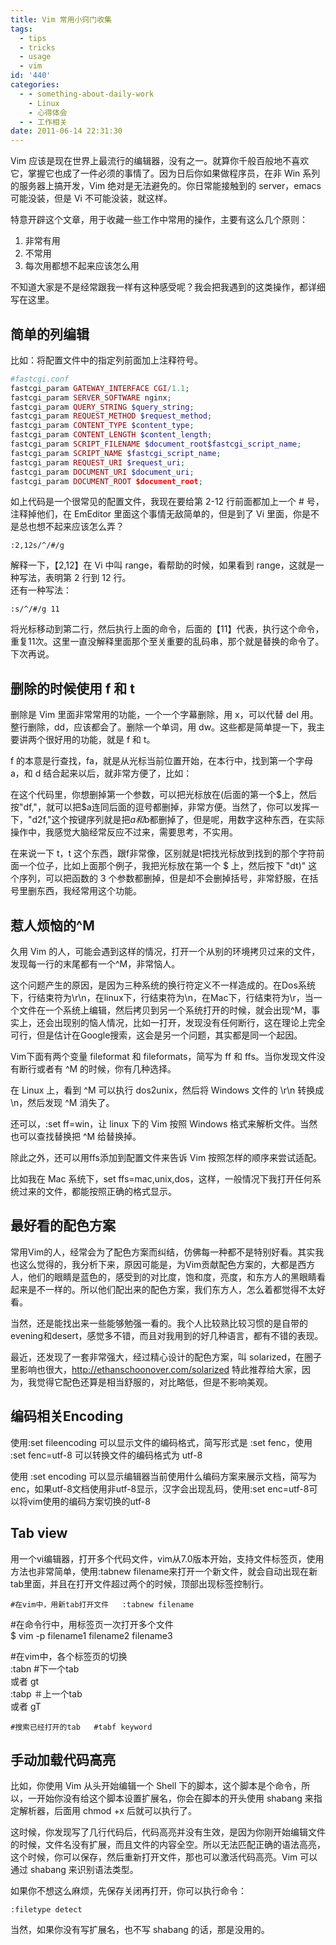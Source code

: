 ```yaml
---
title: Vim 常用小窍门收集
tags:
  - tips
  - tricks
  - usage
  - vim
id: '440'
categories:
  - - something-about-daily-work
    - Linux
    - 心得体会
  - - 工作相关
date: 2011-06-14 22:31:30
---
```


Vim 应该是现在世界上最流行的编辑器，没有之一。就算你千般百般地不喜欢它，掌握它也成了一件必须的事情了。因为日后你如果做程序员，在非 Win 系列的服务器上搞开发，Vim 绝对是无法避免的。你日常能接触到的 server，emacs 可能没装，但是 Vi 不可能没装，就这样。

特意开辟这个文章，用于收藏一些工作中常用的操作，主要有这么几个原则：

1.  非常有用
2.  不常用
3.  每次用都想不起来应该怎么用

不知道大家是不是经常跟我一样有这种感受呢？我会把我遇到的这类操作，都详细写在这里。

## 简单的列编辑

比如：将配置文件中的指定列前面加上注释符号。

```php
#fastcgi.conf
fastcgi_param GATEWAY_INTERFACE CGI/1.1;
fastcgi_param SERVER_SOFTWARE nginx;
fastcgi_param QUERY_STRING $query_string;
fastcgi_param REQUEST_METHOD $request_method;
fastcgi_param CONTENT_TYPE $content_type;
fastcgi_param CONTENT_LENGTH $content_length;
fastcgi_param SCRIPT_FILENAME $document_root$fastcgi_script_name;
fastcgi_param SCRIPT_NAME $fastcgi_script_name;
fastcgi_param REQUEST_URI $request_uri;
fastcgi_param DOCUMENT_URI $document_uri;
fastcgi_param DOCUMENT_ROOT $document_root;
```

如上代码是一个很常见的配置文件，我现在要给第 2-12 行前面都加上一个 # 号，注释掉他们，在 EmEditor 里面这个事情无敌简单的，但是到了 Vi 里面，你是不是总也想不起来应该怎么弄？

```raw
:2,12s/^/#/g
```

解释一下，【2,12】在 Vi 中叫 range，看帮助的时候，如果看到 range，这就是一种写法，表明第 2 行到 12 行。  
还有一种写法：

```raw
:s/^/#/g 11
```

将光标移动到第二行，然后执行上面的命令，后面的【11】代表，执行这个命令，重复11次。这里一直没解释里面那个至关重要的乱码串，那个就是替换的命令了。下次再说。

## 删除的时候使用 f 和 t

删除是 Vim 里面非常常用的功能，一个一个字幕删除，用 x，可以代替 del 用。整行删除，dd，应该都会了。删除一个单词，用 dw。这些都是简单提一下，我主要讲两个很好用的功能，就是 f 和 t。

f 的本意是行查找，fa，就是从光标当前位置开始，在本行中，找到第一个字母 a，和 d 结合起来以后，就非常方便了，比如：  
  
在这个代码里，你想删掉第一个参数，可以把光标放在(后面的第一个$上，然后按"df,"，就可以把$a连同后面的逗号都删掉，非常方便。当然了，你可以发挥一下，"d2f,"这个按键序列就是把$a和$b都删掉了，但是呢，用数字这种东西，在实际操作中，我感觉大脑经常反应不过来，需要思考，不实用。

在来说一下 t，t 这个东西，跟f非常像，区别就是t把找光标放到找到的那个字符前面一个位子，比如上面那个例子，我把光标放在第一个 $ 上，然后按下 "dt)" 这个序列，可以把函数的 3 个参数都删掉，但是却不会删掉括号，非常舒服，在括号里删东西，我经常用这个功能。

## 惹人烦恼的^M

久用 Vim 的人，可能会遇到这样的情况，打开一个从别的环境拷贝过来的文件，发现每一行的末尾都有一个^M，非常恼人。

这个问题产生的原因，是因为三种系统的换行符定义不一样造成的。在Dos系统下，行结束符为\r\n，在linux下，行结束符为\n，在Mac下，行结束符为\r，当一个文件在一个系统上编辑，然后拷贝到另一个系统打开的时候，就会出现^M，事实上，还会出现别的恼人情况，比如一打开，发现没有任何断行，这在理论上完全可行，但是估计在Google搜索，这会是另一个问题，其实都是同一个起因。

Vim下面有两个变量 fileformat 和 fileformats，简写为 ff 和 ffs。当你发现文件没有断行或者有 ^M 的时候，你有几种选择。

在 Linux 上，看到 ^M 可以执行 dos2unix，然后将 Windows 文件的 \r\n 转换成\n，然后发现 ^M 消失了。

还可以，:set ff=win，让 linux 下的 Vim 按照 Windows 格式来解析文件。当然也可以查找替换把 ^M 给替换掉。

除此之外，还可以用ffs添加到配置文件来告诉 Vim 按照怎样的顺序来尝试适配。

比如我在 Mac 系统下，set ffs=mac,unix,dos，这样，一般情况下我打开任何系统过来的文件，都能按照正确的格式显示。

## 最好看的配色方案

常用Vim的人，经常会为了配色方案而纠结，仿佛每一种都不是特别好看。其实我也这么觉得的，我分析下来，原因可能是，为Vim贡献配色方案的，大都是西方人，他们的眼睛是蓝色的，感受到的对比度，饱和度，亮度，和东方人的黑眼睛看起来是不一样的。所以他们配出来的配色方案，我们东方人，怎么着都觉得不太好看。

当然，还是能找出来一些能够勉强一看的。我个人比较熟比较习惯的是自带的evening和desert，感觉多不错，而且对我用到的好几种语言，都有不错的表现。

最近，还发现了一套非常强大，经过精心设计的配色方案，叫 solarized，在圈子里影响也很大，http://ethanschoonover.com/solarized 特此推荐给大家，因为，我觉得它配色还算是相当舒服的，对比略低，但是不影响美观。

## 编码相关Encoding

使用:set fileencoding 可以显示文件的编码格式，简写形式是 :set fenc，使用 :set fenc=utf-8 可以转换文件的编码格式为 utf-8

使用 :set encoding 可以显示编辑器当前使用什么编码方案来展示文档，简写为enc，如果utf-8文档使用非utf-8显示，汉字会出现乱码，使用:set enc=utf-8可以将vim使用的编码方案切换的utf-8

## Tab view

用一个vi编辑器，打开多个代码文件，vim从7.0版本开始，支持文件标签页，使用方法也非常简单，使用:tabnew filename来打开一个新文件，就会自动出现在新tab里面，并且在打开文件超过两个的时候，顶部出现标签控制行。

`#在vim中，用新tab打开文件   :tabnew filename`

#在命令行中，用标签页一次打开多个文件  
$ vim -p filename1 filename2 filename3

#在vim中，各个标签页的切换  
:tabn #下一个tab  
或者 gt  
:tabp ＃上一个tab  
或者 gT

`#搜索已经打开的tab   #tabf keyword`

## 手动加载代码高亮

比如，你使用 Vim 从头开始编辑一个 Shell 下的脚本，这个脚本是个命令，所以，一开始你没有给这个脚本设置扩展名，你会在脚本的开头使用 shabang 来指定解析器，后面用 chmod +x 后就可以执行了。

这时候，你发现写了几行代码后，代码高亮并没有生效，是因为你刚开始编辑文件的时候，文件名没有扩展，而且文件的内容全空。所以无法匹配正确的语法高亮，这个时候，你可以保存，然后重新打开文件，那也可以激活代码高亮。Vim 可以通过 shabang 来识别语法类型。

如果你不想这么麻烦，先保存关闭再打开，你可以执行命令：

```raw
:filetype detect
```

当然，如果你没有写扩展名，也不写 shabang 的话，那是没用的。